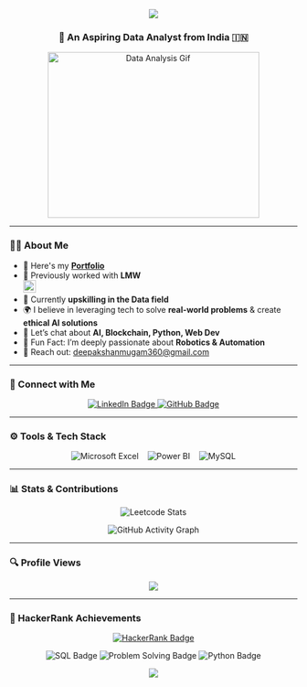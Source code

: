 <!-- HEADER WITH TYPING EFFECT -->
<p align="center">
  <img src="https://readme-typing-svg.herokuapp.com/?font=Righteous&size=35&center=true&vCenter=true&width=500&height=70&duration=4000&lines=Hi+There!+👋;+I'm+Deepak+Shanmugam!" />
</p>

<h3 align="center">💼 An Aspiring Data Analyst from India 🇮🇳</h3>

<!-- PROFESSIONAL MALE TECH GIF -->
<p align="center">
  <img src="https://media.giphy.com/media/qgQUggAC3Pfv687qPC/giphy.gif" width="370" height="290" alt="Data Analysis Gif">
</p>

---

### 👨‍💻 About Me

- 🔭 Here's my **[Portfolio](https://codebasics.io/portfolio/Deepak-Shanmugam-K)**  
- 💼 Previously worked with **LMW**  
  <img src="https://static.zohocdn.com/catalyst-cdn/img/welcomeloader-b6a4057dc7.gif" height="22px">
- 🌱 Currently **upskilling in the Data field**  
- 🌍 I believe in leveraging tech to solve **real-world problems** & create **ethical AI solutions**  
- 💬 Let’s chat about **AI, Blockchain, Python, Web Dev**  
- 🤖 Fun Fact: I’m deeply passionate about **Robotics & Automation**  
- 📩 Reach out: [deepakshanmugam360@gmail.com](mailto:deepakshanmugam360@gmail.com)  

---

### 🔗 Connect with Me

<p align="center">
  <a href="https://www.linkedin.com/in/deepak-shanmugam-786d/" target="_blank">
    <img src="https://img.shields.io/badge/LinkedIn-blue?style=for-the-badge&logo=linkedin&logoColor=white" alt="LinkedIn Badge"/>
  </a>
  <a href="https://github.com/DeepakShanmugam-786d" target="_blank">
    <img src="https://img.shields.io/badge/GitHub-black?style=for-the-badge&logo=github&logoColor=white" alt="GitHub Badge"/>
  </a>
</p>

---

### ⚙️ Tools & Tech Stack

<p align="center">
  <img src="https://img.icons8.com/color/48/microsoft-excel-2019--v1.png" title="Microsoft Excel" />
  &nbsp;&nbsp;
  <img src="https://img.icons8.com/color/48/power-bi.png" title="Power BI" />
  &nbsp;&nbsp;
  <img src="https://img.icons8.com/fluency/48/mysql-logo.png" title="MySQL" />
</p>

---

### 📊 Stats & Contributions

<p align="center">
  <img src="https://leetcard.jacoblin.cool/Deepakshanmugamk?theme=dark&font=Koh%20Santepheap&ext=heatmap" alt="Leetcode Stats"/>
</p>

<p align="center">
  <img src="https://github-readme-activity-graph.vercel.app/graph?username=DeepakShanmugam-786d&bg_color=ffffff&color=1c2b5e&line=4788c6&point=fe7f2d&area=true&hide_border=true" alt="GitHub Activity Graph"/>
</p>

---

### 🔍 Profile Views

<p align="center">
  <img src="https://profile-counter.glitch.me/DeepakShanmugam-786d/count.svg" />
</p>

---
### 🧠 HackerRank Achievements

<p align="center">
  <a href="https://www.hackerrank.com/deepakshanmugam360" target="_blank">
    <img src="https://img.shields.io/badge/HackerRank-2EC866?style=for-the-badge&logo=HackerRank&logoColor=white" alt="HackerRank Badge"/>
  </a>
</p>

<!-- Optionally, showcase some of your certificates or skills -->
<p align="center">
  <img src="https://img.shields.io/badge/SQL-5%20Stars-green?style=flat-square&logo=hackerrank" alt="SQL Badge"/>
  <img src="https://img.shields.io/badge/Problem%20Solving-3%20Stars-yellow?style=flat-square&logo=hackerrank" alt="Problem Solving Badge"/>
  <img src="https://img.shields.io/badge/Python-2%20Stars-lightgrey?style=flat-square&logo=hackerrank" alt="Python Badge"/>
</p>


<!-- MOTIVATIONAL TYPING ANIMATION -->
<div align="center">
  <img src="https://readme-typing-svg.herokuapp.com?font=Jetbrains+Mono&size=24&duration=3200&pause=1000&color=3E92CC&center=true&vCenter=true&width=700&lines=Data+is+everything...;Code+with+passion,+create+with+purpose.;Commit+to+your+dreams,+push+to+GitHub.;Craft+your+dreams+with+code.;Dream+big,+code+efficiently..." />
</div>
